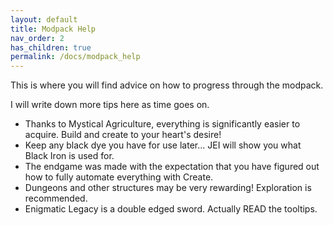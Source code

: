 ```yaml
---
layout: default
title: Modpack Help
nav_order: 2
has_children: true
permalink: /docs/modpack_help
---
```

This is where you will find advice on how to progress through the modpack.

I will write down more tips here as time goes on.
* Thanks to Mystical Agriculture, everything is significantly easier to acquire. Build and create to your heart's desire!
* Keep any black dye you have for use later... JEI will show you what Black Iron is used for.
* The endgame was made with the expectation that you have figured out how to fully automate everything with Create.
* Dungeons and other structures may be very rewarding! Exploration is recommended.
* Enigmatic Legacy is a double edged sword. Actually READ the tooltips.